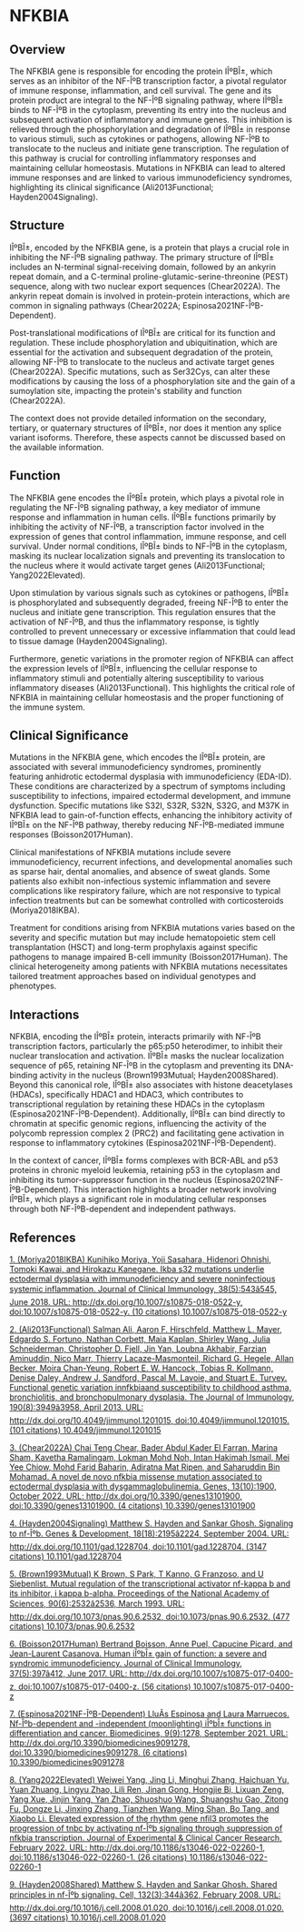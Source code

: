 # NFKBIA

## Overview
The NFKBIA gene is responsible for encoding the protein IÎºBÎ±, which serves as an inhibitor of the NF-ÎºB transcription factor, a pivotal regulator of immune response, inflammation, and cell survival. The gene and its protein product are integral to the NF-ÎºB signaling pathway, where IÎºBÎ± binds to NF-ÎºB in the cytoplasm, preventing its entry into the nucleus and subsequent activation of inflammatory and immune genes. This inhibition is relieved through the phosphorylation and degradation of IÎºBÎ± in response to various stimuli, such as cytokines or pathogens, allowing NF-ÎºB to translocate to the nucleus and initiate gene transcription. The regulation of this pathway is crucial for controlling inflammatory responses and maintaining cellular homeostasis. Mutations in NFKBIA can lead to altered immune responses and are linked to various immunodeficiency syndromes, highlighting its clinical significance (Ali2013Functional; Hayden2004Signaling).

## Structure
IÎºBÎ±, encoded by the NFKBIA gene, is a protein that plays a crucial role in inhibiting the NF-ÎºB signaling pathway. The primary structure of IÎºBÎ± includes an N-terminal signal-receiving domain, followed by an ankyrin repeat domain, and a C-terminal proline-glutamic-serine-threonine (PEST) sequence, along with two nuclear export sequences (Chear2022A). The ankyrin repeat domain is involved in protein-protein interactions, which are common in signaling pathways (Chear2022A; Espinosa2021NF-ÎºB-Dependent).

Post-translational modifications of IÎºBÎ± are critical for its function and regulation. These include phosphorylation and ubiquitination, which are essential for the activation and subsequent degradation of the protein, allowing NF-ÎºB to translocate to the nucleus and activate target genes (Chear2022A). Specific mutations, such as Ser32Cys, can alter these modifications by causing the loss of a phosphorylation site and the gain of a sumoylation site, impacting the protein's stability and function (Chear2022A).

The context does not provide detailed information on the secondary, tertiary, or quaternary structures of IÎºBÎ±, nor does it mention any splice variant isoforms. Therefore, these aspects cannot be discussed based on the available information.

## Function
The NFKBIA gene encodes the IÎºBÎ± protein, which plays a pivotal role in regulating the NF-ÎºB signaling pathway, a key mediator of immune response and inflammation in human cells. IÎºBÎ± functions primarily by inhibiting the activity of NF-ÎºB, a transcription factor involved in the expression of genes that control inflammation, immune response, and cell survival. Under normal conditions, IÎºBÎ± binds to NF-ÎºB in the cytoplasm, masking its nuclear localization signals and preventing its translocation to the nucleus where it would activate target genes (Ali2013Functional; Yang2022Elevated).

Upon stimulation by various signals such as cytokines or pathogens, IÎºBÎ± is phosphorylated and subsequently degraded, freeing NF-ÎºB to enter the nucleus and initiate gene transcription. This regulation ensures that the activation of NF-ÎºB, and thus the inflammatory response, is tightly controlled to prevent unnecessary or excessive inflammation that could lead to tissue damage (Hayden2004Signaling).

Furthermore, genetic variations in the promoter region of NFKBIA can affect the expression levels of IÎºBÎ±, influencing the cellular response to inflammatory stimuli and potentially altering susceptibility to various inflammatory diseases (Ali2013Functional). This highlights the critical role of NFKBIA in maintaining cellular homeostasis and the proper functioning of the immune system.

## Clinical Significance
Mutations in the NFKBIA gene, which encodes the IÎºBÎ± protein, are associated with several immunodeficiency syndromes, prominently featuring anhidrotic ectodermal dysplasia with immunodeficiency (EDA-ID). These conditions are characterized by a spectrum of symptoms including susceptibility to infections, impaired ectodermal development, and immune dysfunction. Specific mutations like S32I, S32R, S32N, S32G, and M37K in NFKBIA lead to gain-of-function effects, enhancing the inhibitory activity of IÎºBÎ± on the NF-ÎºB pathway, thereby reducing NF-ÎºB-mediated immune responses (Boisson2017Human).

Clinical manifestations of NFKBIA mutations include severe immunodeficiency, recurrent infections, and developmental anomalies such as sparse hair, dental anomalies, and absence of sweat glands. Some patients also exhibit non-infectious systemic inflammation and severe complications like respiratory failure, which are not responsive to typical infection treatments but can be somewhat controlled with corticosteroids (Moriya2018IKBA).

Treatment for conditions arising from NFKBIA mutations varies based on the severity and specific mutation but may include hematopoietic stem cell transplantation (HSCT) and long-term prophylaxis against specific pathogens to manage impaired B-cell immunity (Boisson2017Human). The clinical heterogeneity among patients with NFKBIA mutations necessitates tailored treatment approaches based on individual genotypes and phenotypes.

## Interactions
NFKBIA, encoding the IÎºBÎ± protein, interacts primarily with NF-ÎºB transcription factors, particularly the p65:p50 heterodimer, to inhibit their nuclear translocation and activation. IÎºBÎ± masks the nuclear localization sequence of p65, retaining NF-ÎºB in the cytoplasm and preventing its DNA-binding activity in the nucleus (Brown1993Mutual; Hayden2008Shared). Beyond this canonical role, IÎºBÎ± also associates with histone deacetylases (HDACs), specifically HDAC1 and HDAC3, which contributes to transcriptional regulation by retaining these HDACs in the cytoplasm (Espinosa2021NF-ÎºB-Dependent). Additionally, IÎºBÎ± can bind directly to chromatin at specific genomic regions, influencing the activity of the polycomb repression complex 2 (PRC2) and facilitating gene activation in response to inflammatory cytokines (Espinosa2021NF-ÎºB-Dependent).

In the context of cancer, IÎºBÎ± forms complexes with BCR-ABL and p53 proteins in chronic myeloid leukemia, retaining p53 in the cytoplasm and inhibiting its tumor-suppressor function in the nucleus (Espinosa2021NF-ÎºB-Dependent). This interaction highlights a broader network involving IÎºBÎ±, which plays a significant role in modulating cellular responses through both NF-ÎºB-dependent and independent pathways.


## References


[1. (Moriya2018IKBA) Kunihiko Moriya, Yoji Sasahara, Hidenori Ohnishi, Tomoki Kawai, and Hirokazu Kanegane. Ikba s32 mutations underlie ectodermal dysplasia with immunodeficiency and severe noninfectious systemic inflammation. Journal of Clinical Immunology, 38(5):543â545, June 2018. URL: http://dx.doi.org/10.1007/s10875-018-0522-y, doi:10.1007/s10875-018-0522-y. (10 citations) 10.1007/s10875-018-0522-y](https://doi.org/10.1007/s10875-018-0522-y)

[2. (Ali2013Functional) Salman Ali, Aaron F. Hirschfeld, Matthew L. Mayer, Edgardo S. Fortuno, Nathan Corbett, Maia Kaplan, Shirley Wang, Julia Schneiderman, Christopher D. Fjell, Jin Yan, Loubna Akhabir, Farzian Aminuddin, Nico Marr, Thierry Lacaze-Masmonteil, Richard G. Hegele, Allan Becker, Moira Chan-Yeung, Robert E. W. Hancock, Tobias R. Kollmann, Denise Daley, Andrew J. Sandford, Pascal M. Lavoie, and Stuart E. Turvey. Functional genetic variation innfkbiaand susceptibility to childhood asthma, bronchiolitis, and bronchopulmonary dysplasia. The Journal of Immunology, 190(8):3949â3958, April 2013. URL: http://dx.doi.org/10.4049/jimmunol.1201015, doi:10.4049/jimmunol.1201015. (101 citations) 10.4049/jimmunol.1201015](https://doi.org/10.4049/jimmunol.1201015)

[3. (Chear2022A) Chai Teng Chear, Bader Abdul Kader El Farran, Marina Sham, Kavetha Ramalingam, Lokman Mohd Noh, Intan Hakimah Ismail, Mei Yee Chiow, Mohd Farid Baharin, Adiratna Mat Ripen, and Saharuddin Bin Mohamad. A novel de novo nfkbia missense mutation associated to ectodermal dysplasia with dysgammaglobulinemia. Genes, 13(10):1900, October 2022. URL: http://dx.doi.org/10.3390/genes13101900, doi:10.3390/genes13101900. (4 citations) 10.3390/genes13101900](https://doi.org/10.3390/genes13101900)

[4. (Hayden2004Signaling) Matthew S. Hayden and Sankar Ghosh. Signaling to nf-Îºb. Genes &amp; Development, 18(18):2195â2224, September 2004. URL: http://dx.doi.org/10.1101/gad.1228704, doi:10.1101/gad.1228704. (3147 citations) 10.1101/gad.1228704](https://doi.org/10.1101/gad.1228704)

[5. (Brown1993Mutual) K Brown, S Park, T Kanno, G Franzoso, and U Siebenlist. Mutual regulation of the transcriptional activator nf-kappa b and its inhibitor, i kappa b-alpha. Proceedings of the National Academy of Sciences, 90(6):2532â2536, March 1993. URL: http://dx.doi.org/10.1073/pnas.90.6.2532, doi:10.1073/pnas.90.6.2532. (477 citations) 10.1073/pnas.90.6.2532](https://doi.org/10.1073/pnas.90.6.2532)

[6. (Boisson2017Human) Bertrand Boisson, Anne Puel, Capucine Picard, and Jean-Laurent Casanova. Human iÎºbÎ± gain of function: a severe and syndromic immunodeficiency. Journal of Clinical Immunology, 37(5):397â412, June 2017. URL: http://dx.doi.org/10.1007/s10875-017-0400-z, doi:10.1007/s10875-017-0400-z. (56 citations) 10.1007/s10875-017-0400-z](https://doi.org/10.1007/s10875-017-0400-z)

[7. (Espinosa2021NF-ÎºB-Dependent) LluÃ­s Espinosa and Laura Marruecos. Nf-Îºb-dependent and -independent (moonlighting) iÎºbÎ± functions in differentiation and cancer. Biomedicines, 9(9):1278, September 2021. URL: http://dx.doi.org/10.3390/biomedicines9091278, doi:10.3390/biomedicines9091278. (6 citations) 10.3390/biomedicines9091278](https://doi.org/10.3390/biomedicines9091278)

[8. (Yang2022Elevated) Weiwei Yang, Jing Li, Minghui Zhang, Haichuan Yu, Yuan Zhuang, Lingyu Zhao, Lili Ren, Jinan Gong, Hongjie Bi, Lixuan Zeng, Yang Xue, Jinjin Yang, Yan Zhao, Shuoshuo Wang, Shuangshu Gao, Zitong Fu, Dongze Li, Jinxing Zhang, Tianzhen Wang, Ming Shan, Bo Tang, and Xiaobo Li. Elevated expression of the rhythm gene nfil3 promotes the progression of tnbc by activating nf-Îºb signaling through suppression of nfkbia transcription. Journal of Experimental &amp; Clinical Cancer Research, February 2022. URL: http://dx.doi.org/10.1186/s13046-022-02260-1, doi:10.1186/s13046-022-02260-1. (26 citations) 10.1186/s13046-022-02260-1](https://doi.org/10.1186/s13046-022-02260-1)

[9. (Hayden2008Shared) Matthew S. Hayden and Sankar Ghosh. Shared principles in nf-Îºb signaling. Cell, 132(3):344â362, February 2008. URL: http://dx.doi.org/10.1016/j.cell.2008.01.020, doi:10.1016/j.cell.2008.01.020. (3697 citations) 10.1016/j.cell.2008.01.020](https://doi.org/10.1016/j.cell.2008.01.020)